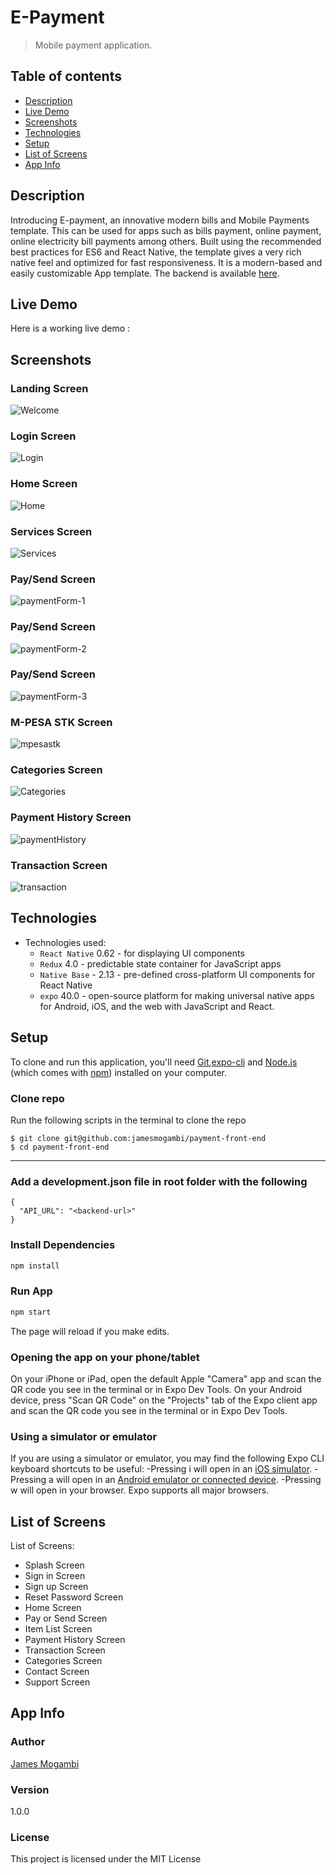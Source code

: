 # E-Payment

> Mobile payment application.

## Table of contents
* [Description](#description)
* [Live Demo](#live-demo)
* [Screenshots](#screenshots)
* [Technologies](#technologies)
* [Setup](#setup)
* [List of Screens](#list-of-screens)
* [App Info](#app-info)



## Description
Introducing E-payment, an innovative modern bills and Mobile Payments template. This can be used for apps such as bills payment, online payment, online electricity bill payments among others. Built using the recommended best practices for ES6 and React Native, the template gives a very rich native feel and optimized for fast responsiveness. It is a modern-based and easily customizable App template.
The backend is available [here](https://github.com/jamesmogambi/payment-backend/).


## Live Demo
Here is a working live demo :  



## Screenshots

### Landing Screen
![Welcome](https://user-images.githubusercontent.com/31744209/105503357-868c5580-5cd7-11eb-8939-07f3730f2471.png)


### Login Screen
![Login](https://user-images.githubusercontent.com/31744209/105503994-4ed1dd80-5cd8-11eb-8c0d-331a9ef12724.png)


### Home Screen
![Home](https://user-images.githubusercontent.com/31744209/105504455-d61f5100-5cd8-11eb-954d-9e38a6af2cd1.png)

### Services Screen
![Services](https://user-images.githubusercontent.com/31744209/105504710-24345480-5cd9-11eb-8e78-85cc968b8748.png)

### Pay/Send Screen
![paymentForm-1](https://user-images.githubusercontent.com/31744209/107765090-4c482e00-6d42-11eb-9b86-d183f6e1d80e.png)

### Pay/Send Screen
![paymentForm-2](https://user-images.githubusercontent.com/31744209/107765092-4ce0c480-6d42-11eb-9969-d27d42610d50.png)

### Pay/Send Screen
![paymentForm-3](https://user-images.githubusercontent.com/31744209/107765086-4b170100-6d42-11eb-9828-83710a4cef54.png)

### M-PESA STK  Screen
![mpesastk](https://user-images.githubusercontent.com/31744209/105505227-c05e5b80-5cd9-11eb-96a6-0a4b002fe24e.png)

### Categories  Screen
![Categories](https://user-images.githubusercontent.com/31744209/105506076-b557fb00-5cda-11eb-84f9-97576fc84683.png)

### Payment History  Screen
![paymentHistory](https://user-images.githubusercontent.com/31744209/107766853-2e2ffd00-6d45-11eb-8ffd-d093b9f12c35.png)

### Transaction  Screen
![transaction](https://user-images.githubusercontent.com/31744209/107764025-87496200-6d40-11eb-941a-c7cfd4cd9544.png)




## Technologies
* Technologies used:
  * `React Native` 0.62 - for displaying UI components
  * `Redux` 4.0 -  predictable state container for JavaScript apps
  * `Native Base` - 2.13 - pre-defined cross-platform UI components for React Native
  * `expo` 40.0 -  open-source platform for making universal native apps for Android, iOS, and the web with JavaScript and React.
  
  
  
## Setup
To clone and run this application, you'll need [Git](https://git-scm.com),[expo-cli](https://docs.expo.io/) and [Node.js](https://nodejs.org/en/download/) (which comes with [npm](http://npmjs.com)) installed on your computer.


###  Clone repo
Run the following scripts in the terminal to clone the repo
```
$ git clone git@github.com:jamesmogambi/payment-front-end
$ cd payment-front-end
```

----------------------------------

### Add a development.json file in root folder with the following

```
{
  "API_URL": "<backend-url>"
}
```


### Install Dependencies

```bash
npm install
```

### Run App

```bash
npm start
```
The page will reload if you make edits.<br>

### Opening the app on your phone/tablet
On your iPhone or iPad, open the default Apple "Camera" app and scan the QR code you see in the terminal or in Expo Dev Tools.
On your Android device, press "Scan QR Code" on the "Projects" tab of the Expo client app and scan the QR code you see in the terminal or in Expo Dev Tools.


### Using a simulator or emulator
If you are using a simulator or emulator, you may find the following Expo CLI keyboard shortcuts to be useful:
-Pressing i will open in an [iOS simulator](https://docs.expo.io/workflow/ios-simulator/).
-Pressing a will open in an [Android emulator or connected device](https://docs.expo.io/workflow/android-studio-emulator/).
-Pressing w will open in your browser. Expo supports all major browsers.

## List of Screens
List of Screens:
* Splash Screen
* Sign in Screen
* Sign up Screen
* Reset Password Screen
* Home Screen
* Pay or Send Screen
* Item List Screen
* Payment History Screen
* Transaction Screen
* Categories Screen
* Contact Screen
* Support Screen


## App Info

### Author

[James Mogambi](https://github.com/jamesmogambi)

### Version

1.0.0

### License

This project is licensed under the MIT License
